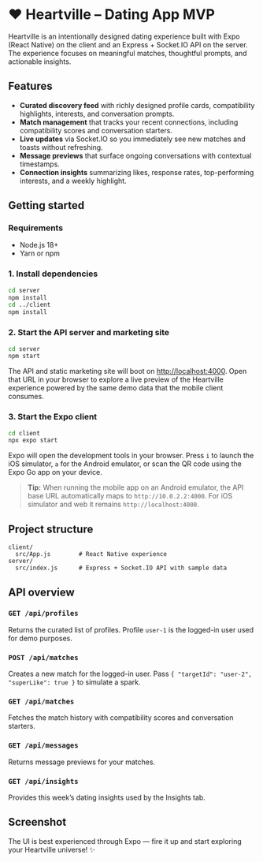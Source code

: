 # ❤️ Heartville – Dating App MVP

Heartville is an intentionally designed dating experience built with Expo (React Native) on the client and an Express + Socket.IO API on the server. The experience focuses on meaningful matches, thoughtful prompts, and actionable insights.

## Features

- **Curated discovery feed** with richly designed profile cards, compatibility highlights, interests, and conversation prompts.
- **Match management** that tracks your recent connections, including compatibility scores and conversation starters.
- **Live updates** via Socket.IO so you immediately see new matches and toasts without refreshing.
- **Message previews** that surface ongoing conversations with contextual timestamps.
- **Connection insights** summarizing likes, response rates, top-performing interests, and a weekly highlight.

## Getting started

### Requirements

- Node.js 18+
- Yarn or npm

### 1. Install dependencies

```bash
cd server
npm install
cd ../client
npm install
```

### 2. Start the API server and marketing site

```bash
cd server
npm start
```

The API and static marketing site will boot on [http://localhost:4000](http://localhost:4000). Open that URL in your browser to explore a live preview of the Heartville experience powered by the same demo data that the mobile client consumes.

### 3. Start the Expo client

```bash
cd client
npx expo start
```

Expo will open the development tools in your browser. Press `i` to launch the iOS simulator, `a` for the Android emulator, or scan the QR code using the Expo Go app on your device.

> **Tip:** When running the mobile app on an Android emulator, the API base URL automatically maps to `http://10.0.2.2:4000`. For iOS simulator and web it remains `http://localhost:4000`.

## Project structure

```
client/
  src/App.js        # React Native experience
server/
  src/index.js      # Express + Socket.IO API with sample data
```

## API overview

### `GET /api/profiles`
Returns the curated list of profiles. Profile `user-1` is the logged-in user used for demo purposes.

### `POST /api/matches`
Creates a new match for the logged-in user. Pass `{ "targetId": "user-2", "superLike": true }` to simulate a spark.

### `GET /api/matches`
Fetches the match history with compatibility scores and conversation starters.

### `GET /api/messages`
Returns message previews for your matches.

### `GET /api/insights`
Provides this week’s dating insights used by the Insights tab.

## Screenshot

The UI is best experienced through Expo — fire it up and start exploring your Heartville universe! ✨
